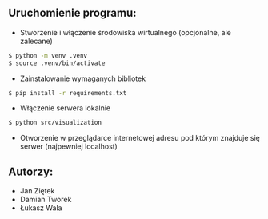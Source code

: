 ## Uruchomienie programu:

- Stworzenie i włączenie środowiska wirtualnego (opcjonalne, ale zalecane)
```bash
$ python -m venv .venv
$ source .venv/bin/activate
```

- Zainstalowanie wymaganych bibliotek
```bash
$ pip install -r requirements.txt
```
- Włączenie serwera lokalnie
```bash
$ python src/visualization
```

- Otworzenie w przeglądarce internetowej adresu pod którym znajduje się serwer (najpewniej localhost)

## Autorzy:

- Jan Ziętek
- Damian Tworek
- Łukasz Wala
